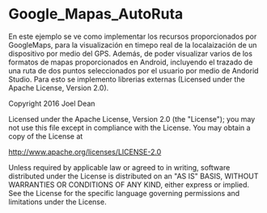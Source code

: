 # Google_Mapas_AutoRuta
En este ejemplo se ve como implementar los recursos proporcionados por GoogleMaps, para la visualización en timepo real de la localaización de un dispositivo por medio del GPS. Además, de poder visualizar varios de los formatos de mapas proporcionados en Android, incluyendo el trazado de una ruta de dos puntos seleccionados por el usuario por medio de Andorid Studio. Para esto se implemento librerias externas (Licensed under the Apache License, Version 2.0).

Copyright 2016 Joel Dean

Licensed under the Apache License, Version 2.0 (the "License");
you may not use this file except in compliance with the License.
You may obtain a copy of the License at

   http://www.apache.org/licenses/LICENSE-2.0

Unless required by applicable law or agreed to in writing, software
distributed under the License is distributed on an "AS IS" BASIS,
WITHOUT WARRANTIES OR CONDITIONS OF ANY KIND, either express or implied.
See the License for the specific language governing permissions and
limitations under the License.
